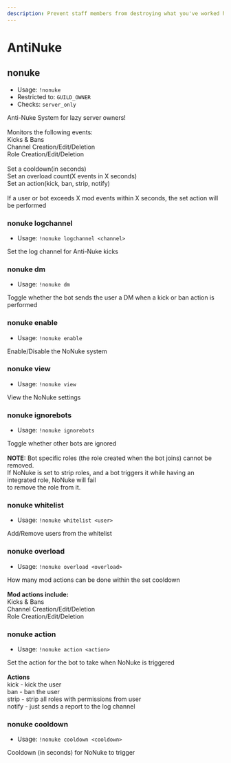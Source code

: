 ```yaml
---
description: Prevent staff members from destroying what you've worked hard to build
---
```


# AntiNuke

## nonuke

* Usage: `!nonuke`
* Restricted to: `GUILD_OWNER`
* Checks: `server_only`

Anti-Nuke System for lazy server owners!\
\
Monitors the following events:\
Kicks & Bans\
Channel Creation/Edit/Deletion\
Role Creation/Edit/Deletion\
\
Set a cooldown(in seconds)\
Set an overload count(X events in X seconds)\
Set an action(kick, ban, strip, notify)\
\
If a user or bot exceeds X mod events within X seconds, the set action will be performed

### nonuke logchannel

* Usage: `!nonuke logchannel <channel>`

Set the log channel for Anti-Nuke kicks

### nonuke dm

* Usage: `!nonuke dm`

Toggle whether the bot sends the user a DM when a kick or ban action is performed

### nonuke enable

* Usage: `!nonuke enable`

Enable/Disable the NoNuke system

### nonuke view

* Usage: `!nonuke view`

View the NoNuke settings

### nonuke ignorebots

* Usage: `!nonuke ignorebots`

Toggle whether other bots are ignored\
\
**NOTE:** Bot specific roles (the role created when the bot joins) cannot be removed.\
If NoNuke is set to strip roles, and a bot triggers it while having an integrated role, NoNuke will fail\
to remove the role from it.

### nonuke whitelist

* Usage: `!nonuke whitelist <user>`

Add/Remove users from the whitelist

### nonuke overload

* Usage: `!nonuke overload <overload>`

How many mod actions can be done within the set cooldown\
\
**Mod actions include:**\
Kicks & Bans\
Channel Creation/Edit/Deletion\
Role Creation/Edit/Deletion

### nonuke action

* Usage: `!nonuke action <action>`

Set the action for the bot to take when NoNuke is triggered\
\
**Actions**\
kick - kick the user\
ban - ban the user\
strip - strip all roles with permissions from user\
notify - just sends a report to the log channel

### nonuke cooldown

* Usage: `!nonuke cooldown <cooldown>`

Cooldown (in seconds) for NoNuke to trigger
